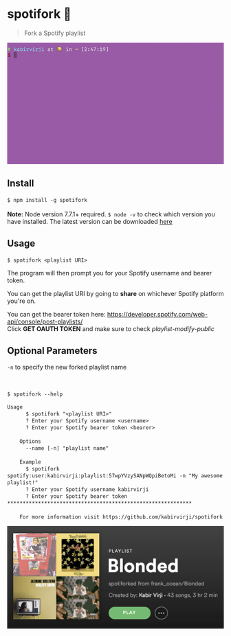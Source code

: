 # spotifork 🍴

> Fork a Spotify playlist

![](spotifork-demo.gif)
<!-- need new gif with name parameter -->

## Install
`$ npm install -g spotifork` <br><br>
**Note:** Node version 7.7.1+ required. `$ node -v` to check which version you have installed. The latest version can be downloaded [here](https://nodejs.org/en/)

## Usage
`$ spotifork <playlist URI>`

The program will then prompt you for your Spotify username and bearer token. <br>

You can get the playlist URI by going to **share** on whichever Spotify platform you're on. <br>

You can get the bearer token here: https://developer.spotify.com/web-api/console/post-playlists/ <br>
Click **GET OAUTH TOKEN** and make sure to check *playlist-modify-public* 

## Optional Parameters

`-n` to specify the new forked playlist name

<br>

`$ spotifork --help`

```
Usage
      $ spotifork "<playlist URI>"
      ? Enter your Spotify username <username>
      ? Enter your Spotify bearer token <bearer>

    Options
      --name [-n] "playlist name"

    Example
      $ spotifork spotify:user:kabirvirji:playlist:57wpYVzySANpWQpiBetoMi -n "My awesome playlist!"
      ? Enter your Spotify username kabirvirji
      ? Enter your Spotify bearer token ************************************************************

    For more information visit https://github.com/kabirvirji/spotifork
```

![](spotifork-playlist.png)
